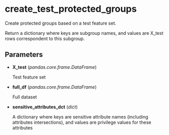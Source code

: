 # create_test_protected_groups

Create protected groups based on a test feature set.

Return a dictionary where keys are subgroup names, and values are X_test rows correspondent to this subgroup.

## Parameters

- **X_test** (*pandas.core.frame.DataFrame*)

    Test feature set

- **full_df** (*pandas.core.frame.DataFrame*)

    Full dataset

- **sensitive_attributes_dct** (*dict*)

    A dictionary where keys are sensitive attribute names (including attributes intersections),  and values are privilege values for these attributes




